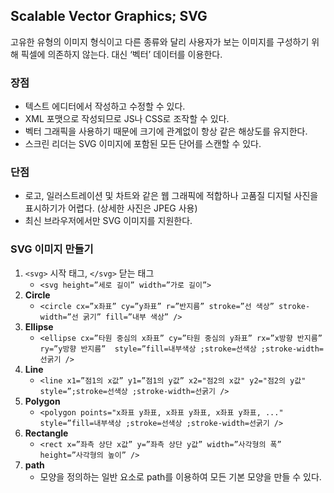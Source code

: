 ## Scalable Vector Graphics; SVG

고유한 유형의 이미지 형식이고 다른 종류와 달리 사용자가 보는 이미지를 구성하기 위해 픽셀에 의존하지 않는다. 대신 ‘벡터’ 데이터를 이용한다.

### 장점

- 텍스트 에디터에서 작성하고 수정할 수 있다.
- XML 포맷으로 작성되므로 JS나 CSS로 조작할 수 있다.
- 벡터 그래픽을 사용하기 때문에 크기에 관계없이 항상 같은 해상도를 유지한다.
- 스크린 리더는 SVG 이미지에 포함된 모든 단어를 스캔할 수 있다.

### 단점

- 로고, 일러스트레이션 및 차트와 같은 웹 그래픽에 적합하나 고품질 디지털 사진을 표시하기가 어렵다. (상세한 사진은 JPEG 사용)
- 최신 브라우저에서만 SVG 이미지를 지원한다.

### SVG 이미지 만들기

1. `<svg>` 시작 태그, `</svg>` 닫는 태그
   - `<svg height=”세로 길이” width=”가로 길이”>`
2. **Circle**
   - `<circle cx=”x좌표” cy=”y좌표” r=”반지름” stroke=”선 색상” stroke-width=”선 굵기” fill=”내부 색상” />`
3. **Ellipse**
   - `<ellipse cx=”타원 중심의 x좌표” cy=”타원 중심의 y좌표” rx=”x방향 반지름” ry=”y방향 반지름” 
style=”fill=내부색상 ;stroke=선색상 ;stroke-width=선굵기 />`
4. **Line**
   - `<line x1=”점1의 x값” y1=”점1의 y값” x2="점2의 x값" y2="점2의 y값" 
style=”;stroke=선색상 ;stroke-width=선굵기 />`
5. **Polygon**
   - `<polygon points="x좌표 y좌표, x좌표 y좌표, x좌표 y좌표, ..."
style=”fill=내부색상 ;stroke=선색상 ;stroke-width=선굵기 />`
6. **Rectangle**
   - `<rect x=”좌측 상단 x값” y=”좌측 상단 y값” width=”사각형의 폭” height=”사각형의 높이” />`
7. **path**
   - 모양을 정의하는 일반 요소로 path를 이용하여 모든 기본 모양을 만들 수 있다.
